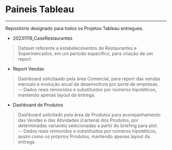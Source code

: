 # Paineis Tableau

---------------------------------   
Repositório designado para todos os Projetos Tableau entregues.


* 20231119_CaseRestaurantes   
> Dataset referente a estabelecimentos de Restaurantes e Supermercados, em um período específico, para criação de um report.  

  
* Report Vendas  
> Dashboard solicitaado pela área Comercial, para report das vendas mensais e evolução anual da desenvoltura por porte de empresas.   
> -- Dados reais removidos e substituídos por números hipotéticos, mantendo apenas layout da entrega.   


* Dashboard de Produtos  
> Dashboard solicitado pela área de Produtos para acompanhamento das Vendas e das Atividades (carteira) dos Produtos, por determinadas variavéis selecionadas a partir do briefing para plot.  
> -- Dados reais removidos e substituídos por números hipotéticos, assim como os próprios Produtos, mantendo apenas layout da entrega.  



 





